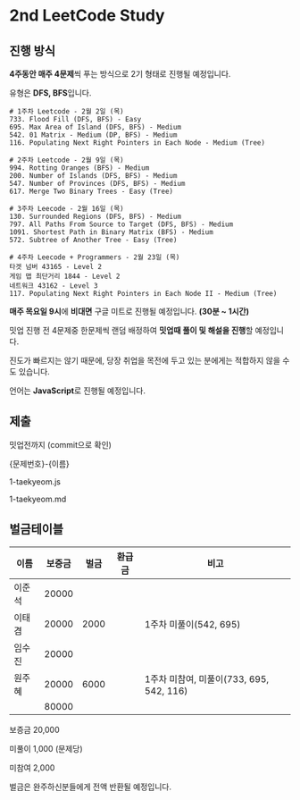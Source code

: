# 2nd LeetCode Study

## 진행 방식

**4주동안 매주 4문제**씩 푸는 방식으로 2기 형태로 진행될 예정입니다.

유형은 **DFS, BFS**입니다.

```
# 1주차 Leetcode - 2월 2일 (목)
733. Flood Fill (DFS, BFS) - Easy
695. Max Area of Island (DFS, BFS) - Medium
542. 01 Matrix - Medium (DP, BFS) - Medium
116. Populating Next Right Pointers in Each Node - Medium (Tree)

# 2주차 Leetcode - 2월 9일 (목)
994. Rotting Oranges (BFS) - Medium
200. Number of Islands (DFS, BFS) - Medium
547. Number of Provinces (DFS, BFS) - Medium
617. Merge Two Binary Trees - Easy (Tree)

# 3주차 Leecode - 2월 16일 (목)
130. Surrounded Regions (DFS, BFS) - Medium
797. All Paths From Source to Target (DFS, BFS) - Medium
1091. Shortest Path in Binary Matrix (BFS) - Medium
572. Subtree of Another Tree - Easy (Tree)

# 4주차 Leecode + Programmers - 2월 23일 (목)
타겟 넘버 43165 - Level 2
게임 맵 최단거리 1844 - Level 2
네트워크 43162 - Level 3
117. Populating Next Right Pointers in Each Node II - Medium (Tree)
```

**매주 목요일 9시**에 **비대면** 구글 미트로 진행될 예정입니다. **(30분 ~ 1시간)**

밋업 진행 전 4문제중 한문제씩 랜덤 배정하여 **밋업때 풀이 및 해설을 진행**할 예정입니다.

진도가 빠르지는 않기 때문에, 당장 취업을 목전에 두고 있는 분에게는 적합하지 않을 수도 있습니다.

언어는 **JavaScript**로 진행될 예정입니다.

## 제출

밋업전까지 (commit으로 확인)

{문제번호}-{이름}

1-taekyeom.js

1-taekyeom.md

## 벌금테이블

| 이름   | 보증금 | 벌금 | 환급금 | 비고                                     |
| ------ | ------ | ---- | ------ | ---------------------------------------- |
| 이준석 | 20000  |      |        |                                          |
| 이태겸 | 20000  | 2000 |        | 1주차 미풀이(542, 695)                   |
| 임수진 | 20000  |      |        |                                          |
| 원주혜 | 20000  | 6000 |        | 1주차 미참여, 미풀이(733, 695, 542, 116) |
|        | 80000  |      |        |                                          |

보증금 20,000

미풀이 1,000 (문제당)

미참여 2,000

벌금은 완주하신분들에게 전액 반환될 예정입니다.
